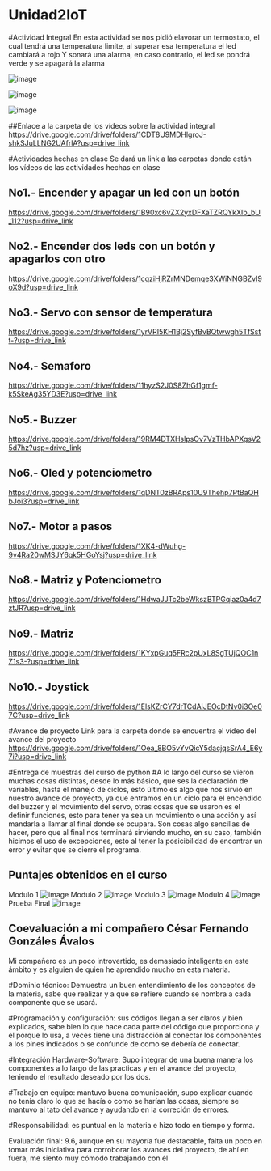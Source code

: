 # Unidad2IoT

#Actividad Integral
En esta actividad se nos pidió elavorar un termostato, el cual tendrá una temperatura limite, al superar esa temperatura el led cambiará a rojo
Y sonará una alarma, en caso contrario, el led se pondrá verde y se apagará la alarma

![image](https://github.com/user-attachments/assets/58aeaa19-af00-4ebf-8d1b-a48ff13eb863)

![image](https://github.com/user-attachments/assets/4ca535d3-7b5c-4db6-8f42-1349090d436d)

![image](https://github.com/user-attachments/assets/08f6218c-705b-4506-b8c3-f7e102291f0d)


##Enlace a la carpeta de los vídeos sobre la actividad integral
https://drive.google.com/drive/folders/1CDT8U9MDHlgroJ-shkSJuLLNG2UAfrlA?usp=drive_link

#Actividades hechas en clase
Se dará un link a las carpetas donde están los vídeos de las actividades hechas en clase
## No1.- Encender y apagar un led con un botón
https://drive.google.com/drive/folders/1B90xc6vZX2yxDFXaTZRQYkXIb_bU_112?usp=drive_link
## No2.- Encender dos leds con un botón y apagarlos con otro
https://drive.google.com/drive/folders/1cqziHjRZrMNDemqe3XWiNNGBZvI9oX9d?usp=drive_link
## No3.- Servo con sensor de temperatura
https://drive.google.com/drive/folders/1yrVRI5KH1Bj2SyfBvBQtwwgh5TfSstt-?usp=drive_link
## No4.- Semaforo
https://drive.google.com/drive/folders/11hyzS2J0S8ZhGf1gmf-k5SkeAg35YD3E?usp=drive_link
## No5.- Buzzer
https://drive.google.com/drive/folders/19RM4DTXHslpsOv7VzTHbAPXgsV25d7hz?usp=drive_link
## No6.- Oled y potenciometro
https://drive.google.com/drive/folders/1qDNT0zBRAps10U9Thehp7PtBaQHbJoi3?usp=drive_link
## No7.- Motor a pasos
https://drive.google.com/drive/folders/1XK4-dWuhg-9v4Ra20wMSJY6qk5HGoYsj?usp=drive_link
## No8.- Matriz y Potenciometro
https://drive.google.com/drive/folders/1HdwaJJTc2beWkszBTPGqiaz0a4d7ztJR?usp=drive_link
## No9.- Matriz
https://drive.google.com/drive/folders/1KYxpGuq5FRc2pUxL8SgTUjQOC1nZ1s3-?usp=drive_link
## No10.- Joystick
https://drive.google.com/drive/folders/1ElsKZrCY7drTCdAiJEOcDtNv0i3Oe07C?usp=drive_link


#Avance de proyecto
Link para la carpeta donde se encuentra el vídeo del avance del proyecto
https://drive.google.com/drive/folders/1Oea_8BO5vYvQicY5dacjqsSrA4_E6y7i?usp=drive_link

#Entrega de muestras del curso de python
#A lo largo del curso se vieron muchas cosas distintas, desde lo más básico, que ses la declaración de variables, hasta el manejo de ciclos, esto último es algo que nos sirvió en nuestro avance de proyecto, ya que entramos en un ciclo para el encendido  del buzzer y el movimiento del servo, otras cosas que se usaron es el definir funciones, esto para tener ya sea un movimiento o una acción y así mandarla a llamar al final donde se ocupará. Son cosas algo sencillas de hacer, pero que al final nos terminará sirviendo mucho, en su caso, también hicimos el uso de excepciones, esto al tener la posicibilidad de encontrar un error y evitar que se cierre el programa.

## Puntajes obtenidos en el curso
Modulo 1
![image](https://github.com/user-attachments/assets/fbf6d220-0e03-4c75-9950-5559eaf839da)
Modulo 2
![image](https://github.com/user-attachments/assets/c94c4ddf-7cf4-4b2b-ae29-84c6c417461b)
Modulo 3
![image](https://github.com/user-attachments/assets/1a30d0d6-151f-4344-b089-5cf5baa3e539)
Modulo 4
![image](https://github.com/user-attachments/assets/0d8854bc-d605-4e0a-8bcd-fa91f03cfe6c)
Prueba Final
![image](https://github.com/user-attachments/assets/cfb9abe7-fc2a-41fe-b4a1-2c5f1b108c97)



## Coevaluación a mi compañero César Fernando Gonzáles Ávalos
Mi compañero es un poco introvertido, es demasiado inteligente en este ámbito y es alguien de quien he aprendido mucho en esta materia.

#Dominio técnico: Demuestra un buen entendimiento de los conceptos de la materia, sabe que realizar y a que se refiere cuando se nombra a cada componente que se usará.

#Programación y configuración: sus códigos llegan a ser claros y bien explicados, sabe bien lo que hace cada parte del código que proporciona y el porque lo usa, a veces tiene una distracción al conectar los componentes a los pines indicados o se confunde de como se debería de conectar.

#Integración Hardware-Software: Supo integrar de una buena manera los componentes a lo largo de las practicas y en el avance del proyecto, teniendo el resultado deseado por los dos.

#Trabajo en equipo: mantuvo buena comunicación, supo explicar cuando no tenía claro lo que se hacía o como se harían las cosas, siempre se mantuvo al tato del avance y ayudando en la correción de errores.

#Responsabilidad: es puntual en la materia e hizo todo en tiempo y forma.

Evaluación final: 9.6, aunque en su mayoría fue destacable, falta un poco en tomar más iniciativa para corroborar los avances del proyecto, de ahí en fuera, me siento muy cómodo trabajando con él





